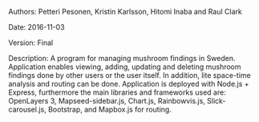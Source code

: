 Authors: Petteri Pesonen, Kristin Karlsson, Hitomi Inaba and Raul Clark

Date: 2016-11-03

Version: Final

Description: A program for managing mushroom findings in Sweden. Application enables viewing, adding, updating and deleting mushroom findings done by other users or the user itself. In addition, lite space-time analysis and routing can be done. Application is deployed with Node.js + Express, furthermore the main libraries and frameworks used are: OpenLayers 3, Mapseed-sidebar.js, Chart.js, Rainbowvis.js, Slick-carousel.js, Bootstrap, and Mapbox.js for routing.
